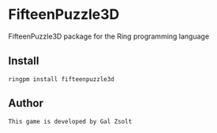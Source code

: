 # FifteenPuzzle3D

FifteenPuzzle3D package for the Ring programming language

## Install

	ringpm install fifteenpuzzle3d

## Author

	This game is developed by Gal Zsolt